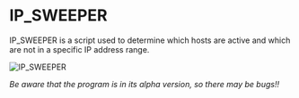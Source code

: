 # IP_SWEEPER
IP_SWEEPER is a script used to determine which hosts are active and which are not in a specific IP address range.


![IP_SWEEPER](sweepp.gif)




*Be aware that the program is in its alpha version, so there may be bugs!!*
